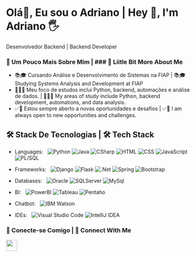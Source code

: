 # **Olá👋, Eu sou o Adriano  | Hey 👋, I'm Adriano 🖐**

Desenvolvedor Backend | Backend Developer

### 💫 Um Pouco Mais Sobre Mim | ### 💫 Liitle Bit More About Me

- 📚🎓 Cursando Análise e Desenvolvimento de Sistemas na FIAP | 📚🎓 Studying Systems Analysis and Development at FIAP
- 📖👨‍💻 Meu foco de estudos inclui Python, backend, automações e análise de dados.  | 📖👨‍💻 My areas of study include Python, backend development, automations, and data analysis.
- ✅🎈 Estou sempre aberto a novas oportunidades e desafios | ✅🎈 I am always open to new opportunities and challenges.

## 🛠 Stack De Tecnologias | 🛠 Tech Stack

- Languages: &nbsp;
  ![Python](https://img.shields.io/badge/-Python-333333?style=flat&logo=python)
  ![Java](https://img.shields.io/badge/-Java-333333?style=flat&logo=Java)
  ![CSharp](https://img.shields.io/badge/-CSharp-333333?style=flat&logo=CSharp)
  ![HTML](https://img.shields.io/badge/-HTML-333333?style=flat&logo=HTML5)
  ![CSS](https://img.shields.io/badge/-CSS-333333?style=flat&logo=CSS3&logoColor=1572B6)
  ![JavaScript](https://img.shields.io/badge/-JavaScript-333333?style=flat&logo=javascript)
  ![PL/SQL](https://img.shields.io/badge/-PL/SQL-333333?style=flat&logo=PLSQL)

- Frameworks: &nbsp;
  ![Django](https://img.shields.io/badge/-Django-333333?style=flat&logo=django&logoColor=092E20)
  ![Flask](https://img.shields.io/badge/-Flask-333333?style=flat&logo=flask)
  ![.Net](https://img.shields.io/badge/-.Net-333333?style=flat&logo=.Net)
  ![Spring](https://img.shields.io/badge/-Spring-333333?style=flat&logo=.Spring)
  ![Bootstrap](https://img.shields.io/badge/-Bootstrap-333333?style=flat&logo=bootstrap)

- Databases:  &nbsp;
  ![Oracle](https://img.shields.io/badge/-Oracle-333333?style=flat&logo=oracle&logoColor=F80000)
  ![SQLServer](https://img.shields.io/badge/-SQL%20Server-333333?style=flat&logo=microsoftsqlserver&logoColor=CC2927)
  ![MySql](https://img.shields.io/badge/-MySql-333333?style=flat&logo=mysql)

- BI:  &nbsp;
  ![PowerBI](https://img.shields.io/badge/-PowerBI-333333?style=flat&logo=PowerBI)
  ![Tableau](https://img.shields.io/badge/-Tableau-333333?style=flat&logo=Tableau)
  ![Pentaho](https://img.shields.io/badge/-Pentaho-333333?style=flat&logo=Pentaho)


- Chatbot:  &nbsp;
  ![IBM Watson](https://img.shields.io/badge/-IBM%20Watson-333333?style=flat&logo=ibmwatson)

- IDEs: &nbsp;
  ![Visual Studio Code](https://img.shields.io/badge/-Visual%20Studio%20Code-333333?style=flat&logo=visual-studio-code&logoColor=007ACC)
  ![IntelliJ IDEA](https://img.shields.io/badge/-IntelliJ%20IDEA-333333?style=flat&logo=intellij-idea&logoColor=f70486)



### 👥 Conecte-se Comigo | 👥 Connect With Me

<a href="https://www.linkedin.com/in/adriano-lima-0169a91b0/" target="_blank"><img src="https://img.shields.io/badge/linkedin-%230077B5.svg?style=for-the-badge&logo=linkedin&logoColor=white" style="margin-bottom: 4px;" height="30px" target="_blank"></a>






